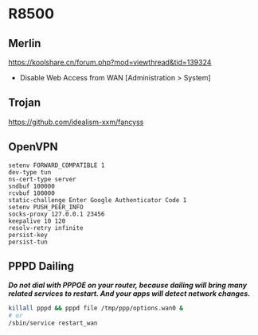 # R8500

## Merlin

https://koolshare.cn/forum.php?mod=viewthread&tid=139324

* Disable Web Access from WAN [Administration > System]


## Trojan

https://github.com/idealism-xxm/fancyss


## OpenVPN

```
setenv FORWARD_COMPATIBLE 1
dev-type tun
ns-cert-type server
sndbuf 100000
rcvbuf 100000
static-challenge Enter Google Authenticator Code 1
setenv PUSH_PEER_INFO
socks-proxy 127.0.0.1 23456
keepalive 10 120
resolv-retry infinite
persist-key
persist-tun
```

## PPPD Dailing

***Do not dial with PPPOE on your router, because dailing will bring many related services to restart. And your apps will detect network changes.***

```sh
killall pppd && pppd file /tmp/ppp/options.wan0 &
# or
/sbin/service restart_wan
```

